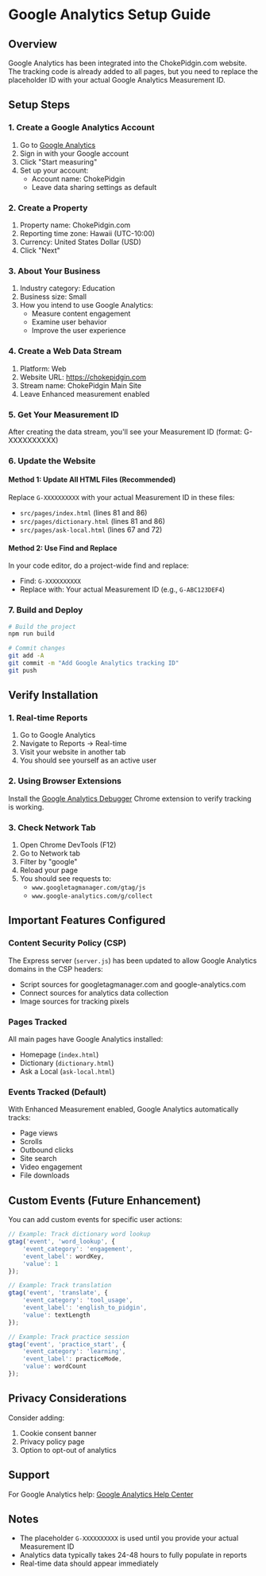 # Google Analytics Setup Guide

## Overview
Google Analytics has been integrated into the ChokePidgin.com website. The tracking code is already added to all pages, but you need to replace the placeholder ID with your actual Google Analytics Measurement ID.

## Setup Steps

### 1. Create a Google Analytics Account
1. Go to [Google Analytics](https://analytics.google.com/)
2. Sign in with your Google account
3. Click "Start measuring"
4. Set up your account:
   - Account name: ChokePidgin
   - Leave data sharing settings as default

### 2. Create a Property
1. Property name: ChokePidgin.com
2. Reporting time zone: Hawaii (UTC-10:00)
3. Currency: United States Dollar (USD)
4. Click "Next"

### 3. About Your Business
1. Industry category: Education
2. Business size: Small
3. How you intend to use Google Analytics:
   - Measure content engagement
   - Examine user behavior
   - Improve the user experience

### 4. Create a Web Data Stream
1. Platform: Web
2. Website URL: https://chokepidgin.com
3. Stream name: ChokePidgin Main Site
4. Leave Enhanced measurement enabled

### 5. Get Your Measurement ID
After creating the data stream, you'll see your Measurement ID (format: G-XXXXXXXXXX)

### 6. Update the Website

#### Method 1: Update All HTML Files (Recommended)
Replace `G-XXXXXXXXXX` with your actual Measurement ID in these files:
- `src/pages/index.html` (lines 81 and 86)
- `src/pages/dictionary.html` (lines 81 and 86)
- `src/pages/ask-local.html` (lines 67 and 72)

#### Method 2: Use Find and Replace
In your code editor, do a project-wide find and replace:
- Find: `G-XXXXXXXXXX`
- Replace with: Your actual Measurement ID (e.g., `G-ABC123DEF4`)

### 7. Build and Deploy
```bash
# Build the project
npm run build

# Commit changes
git add -A
git commit -m "Add Google Analytics tracking ID"
git push
```

## Verify Installation

### 1. Real-time Reports
1. Go to Google Analytics
2. Navigate to Reports → Real-time
3. Visit your website in another tab
4. You should see yourself as an active user

### 2. Using Browser Extensions
Install the [Google Analytics Debugger](https://chrome.google.com/webstore/detail/google-analytics-debugger/jnkmfdileelhofjcijamephohjechhna) Chrome extension to verify tracking is working.

### 3. Check Network Tab
1. Open Chrome DevTools (F12)
2. Go to Network tab
3. Filter by "google"
4. Reload your page
5. You should see requests to:
   - `www.googletagmanager.com/gtag/js`
   - `www.google-analytics.com/g/collect`

## Important Features Configured

### Content Security Policy (CSP)
The Express server (`server.js`) has been updated to allow Google Analytics domains in the CSP headers:
- Script sources for googletagmanager.com and google-analytics.com
- Connect sources for analytics data collection
- Image sources for tracking pixels

### Pages Tracked
All main pages have Google Analytics installed:
- Homepage (`index.html`)
- Dictionary (`dictionary.html`)
- Ask a Local (`ask-local.html`)

### Events Tracked (Default)
With Enhanced Measurement enabled, Google Analytics automatically tracks:
- Page views
- Scrolls
- Outbound clicks
- Site search
- Video engagement
- File downloads

## Custom Events (Future Enhancement)
You can add custom events for specific user actions:

```javascript
// Example: Track dictionary word lookup
gtag('event', 'word_lookup', {
    'event_category': 'engagement',
    'event_label': wordKey,
    'value': 1
});

// Example: Track translation
gtag('event', 'translate', {
    'event_category': 'tool_usage',
    'event_label': 'english_to_pidgin',
    'value': textLength
});

// Example: Track practice session
gtag('event', 'practice_start', {
    'event_category': 'learning',
    'event_label': practiceMode,
    'value': wordCount
});
```

## Privacy Considerations
Consider adding:
1. Cookie consent banner
2. Privacy policy page
3. Option to opt-out of analytics

## Support
For Google Analytics help: [Google Analytics Help Center](https://support.google.com/analytics)

## Notes
- The placeholder `G-XXXXXXXXXX` is used until you provide your actual Measurement ID
- Analytics data typically takes 24-48 hours to fully populate in reports
- Real-time data should appear immediately